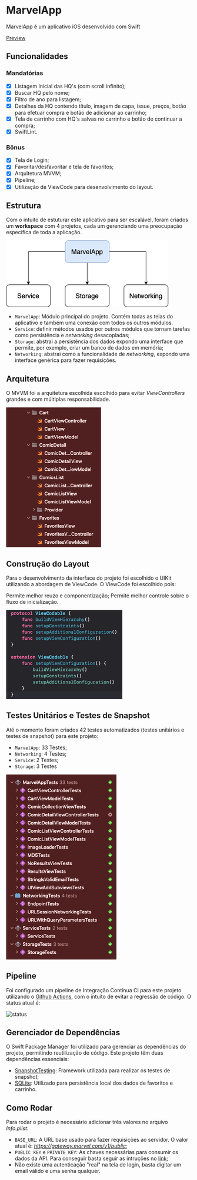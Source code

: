 # MarvelApp

MarvelApp é um aplicativo iOS desenvolvido com Swift

[Preview](https://youtube.com/shorts/AYZsXuwpDww)

## Funcionalidades

### Mandatórias

* [x] Listagem Inicial das HQ's (com scroll infinito);
* [x] Buscar HQ pelo nome;
* [x] Filtro de ano para listagem;
* [x] Detalhes da HQ contendo título, imagem de capa, issue, preços, botão para efetuar compra e botão de adicionar ao carrinho;
* [x] Tela de carrinho com HQ's salvas no carrinho e botão de continuar a compra;
* [x] SwiftLint.

### Bônus

* [x] Tela de Login;
* [x] Favoritar/desfavoritar e tela de favoritos;
* [x] Arquitetura MVVM;
* [x] Pipeline;
* [x] Utilização de ViewCode para desenvolvimento do layout.

## Estrutura

Com o intuito de estuturar este aplicativo para ser escalável, foram criados um **workspace** com 4 projetos, cada um gerenciando uma preocupação específica de toda a aplicação.

![](./docs/images/structure.png)

* `MarvelApp`: Módulo principal do projeto. Contém todas as telas do aplicativo e também uma conexão com todos os outros módulos.
* `Service`: definir métodos usados ​​por outros módulos que tornam tarefas como persistência e *networking* desacopladas;
* `Storage`: abstrai a persistência dos dados expondo uma interface que permite, por exemplo, criar um banco de dados em memória;
* `Networking`: abstrai como a funcionalidade de *networking*, expondo uma interface genérica para fazer requisições.

## Arquitetura

O MVVM foi a arquitetura escolhida escolhido para evitar *ViewControllers* grandes e com múltiplas responsabilidade. 

![](./docs/images/mvvm.png)

## Construção do Layout

Para o desenvolvimento da interface do projeto foi escolhido o UIKit utilizando a abordagem de ViewCode. O ViewCode foi escolhido pois:

Permite melhor reuzo e componentização;
Permite melhor controle sobre o fluxo de inicialização.

![](./docs/images/viewcode.png)

## Testes Unitários e Testes de Snapshot

Até o momento foram criados 42 testes automatizados (testes unitários e testes de snapshot) para este projeto:

* `MarvelApp`: 33 Testes;
* `Networking`: 4 Testes;
* `Service`: 2 Testes;
* `Storage`: 3 Testes

![](./docs/images/tests.png)

## Pipeline

Foi configurado um pipeline de Integração Contínua CI para este projeto utilizando o [Github Actions](https://github.com/luis-gustavo/MarvelApp/actions), com o intuito de evitar a regressão de código. O status atual é:

![status](https://github.com/luis-gustavo/MarvelApp/actions/workflows/ios.yml/badge.svg)

## Gerenciador de Dependências

O Swift Package Manager foi utilizado para gerenciar as dependências do projeto, permitindo reutilização de código. Este projeto têm duas dependências essenciais:

* [SnapshotTesting](https://github.com/pointfreeco/swift-snapshot-testing): Framework utilizada para realizar os testes de snapshot;
* [SQLite](https://github.com/stephencelis/SQLite.swift): Utilizado para persistência local dos dados de favoritos e carrinho.

## Como Rodar

Para rodar o projeto é necessário adicionar três valores no arquivo *Info.plist*:

* `BASE_URL`: A URL base usado para fazer requisições ao servidor. O valor atual é: *https://gateway.marvel.com/v1/public*;
* `PUBLIC_KEY` e `PRIVATE_KEY`: As chaves necessárias para consumir os dados da API. Para conseguir basta seguir as intruções no [link](https://developer.marvel.com/documentation/authorization);
* Não existe uma autenticação "real" na tela de login, basta digitar um email válido e uma senha qualquer.